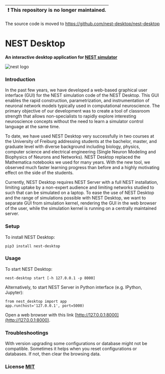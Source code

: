
| :exclamation: This repository is no longer maintained. |
|:---------------------------|

The source code is moved to https://github.com/nest-desktop/nest-desktop


# NEST Desktop

**An interactive desktop application for [NEST simulator](http://www.nest-simulator.org/)**

![nest logo](http://www.nest-simulator.org/wp-content/uploads/2015/03/nest_logo.png)

### Introduction

In the past few years, we have developed a web-based graphical user interface (GUI) for the NEST simulation code of the NEST Desktop. This GUI enables the rapid construction, parametrization, and instrumentation of neuronal network models typically used in computational neuroscience. The primary objective of our development was to create a tool of classroom strength that allows non-specialists to rapidly explore interesting neuroscience concepts without the need to learn a simulator control language at the same time.

To date, we have used NEST Desktop very successfully in two courses at the University of Freiburg addressing students at the bachelor, master, and graduate level with diverse background including biology, physics, computer science and electrical engineering (Single Neuron Modeling and Biophysics of Neurons and Networks). NEST Desktop replaced the Mathematica notebooks we used for many years. With the new tool, we observed much faster learning progress than before and a highly motivating effect on the side of the students.

Currently, NEST Desktop requires NEST Server with a full NEST installation, limiting uptake by a non-expert audience and limiting networks studied to such that can be simulated on a laptop. To ease the use of NEST Desktop and the range of simulations possible with NEST Desktop, we want to separate GUI from simulation kernel, rendering the GUI in the web browser of the user, while the simulation kernel is running on a centrally maintained server.

### Setup
To install NEST Desktop:
```
pip3 install nest-desktop
```

### Usage
To start NEST Desktop:
```
nest-desktop start [-h 127.0.0.1 -p 8000]
```

Alternatively, to start NEST Server in Python interface (e.g. IPython, Jupyter):
```
from nest_desktop import app
app.run(host='127.0.0.1', port=5000)
```

Open a web browser with this link [http://127.0.0.1:8000](http://127.0.0.1:8000).


### Troubleshootings

With version upgrading some configurations or database might not be compatible.
Sometimes it helps when you reset configurations or databases. If not, then clear the browsing data.

### License [MIT](LICENSE)
